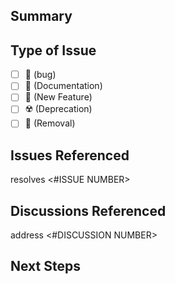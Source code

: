 ## Summary

<SUMMARY OF THE CHANGES BEING MADE>

## Type of Issue

- [ ] :bug: (bug)
- [ ] :book: (Documentation)
- [ ] :dizzy: (New Feature)
- [ ] :radioactive: (Deprecation)
- [ ] :no_entry_sign: (Removal)

## Issues Referenced

resolves <#ISSUE NUMBER>

## Discussions Referenced

address <#DISCUSSION NUMBER>

## Next Steps

<ANY FURTHER STEPS TO BE TAKEN>
